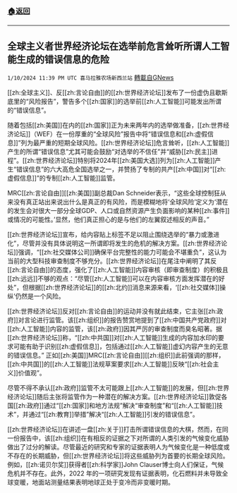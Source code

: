 ###  [:house:返回](README.md)
---


## 全球主义者世界经济论坛在选举前危言耸听所谓人工智能生成的错误信息的危险
`1/10/2024 11:39 PM UTC 喜马拉雅农场新西兰站` [轉載自GNews](https://gnews.org/articles/2206412)

 [[zh:全球主义]]、反[[zh:言论自由]]的[[zh:世界经济论坛]]发布了一份虚伪且歇斯底里的“风险报告”，警告多个[[zh:国家]]的选举前[[zh:人工智能]]可能发出所谓的“错误信息”。

 随着包括[[zh:美国]]在内的[[zh:国家]]正为未来两年内的选举做准备，[[zh:世界经济论坛]]（WEF）在一份厚重的“全球风险”报告中将“错误信息和[[zh:虚假信息]]”列为最严重的短期全球风险。[[zh:世界经济论坛]]危言耸听，[[zh:人工智能]]产生的所谓“错误信息”尤其可能会鼓励“对选举的不信任”并“威胁[[zh:民主]]进程”。[[zh:世界经济论坛]]特别将2024年[[zh:美国大选]]列为[[zh:人工智能]]产生“错误信息”的六大高危全国选举之一，并赞扬了专制的共产[[zh:中国]]对“[[zh:虚假信息]]”的专制[[zh:人工智能]]监管。

MRC[[zh:言论自由]][[zh:美国]]副总裁Dan Schneider表示，“这些全球控制狂从来没有真正站出来说出什么是真正的有风险，而是模糊地将‘全球风险’定义为‘潜在的发生会对很大一部分全球GDP、人口或自然资源产生负面影响的某种[[zh:事件]]或情况的可能性。’显然，他们真正担心的是与他们的左翼叙述相反的声音。”

[[zh:世界经济论坛]]宣布，给内容贴上标签不足以阻止围绕选举的“暴力或激进化”，尽管并没有具体说明这一所谓即将发生的危机的解决方案。[[zh:世界经济论坛]]强调，“[[zh:社交媒体公司]]确保平台完整性的能力可能会不堪重负”，这认为当前的大型科技审查制度不够充分。[[zh:世界经济论坛]]在尾注中阐明了其反[[zh:言论自由]]的态度，强化了[[zh:人工智能]]内容审核（即审查制度）的积极且[[zh:远远]]不够的观点：“尽管[[zh:人工智能]]可以在内容审核方面发挥潜在的好处”，但根据[[zh:世界经济论坛]]的[[zh:北约]]消息来源来看，‘[[zh:社交媒体]]操纵’仍然是一个风险。

[[zh:世界经济论坛]]反对[[zh:言论自由]]的运动并没有就此结束，它主张[[zh:政府]]对言论进行监管。该[[zh:组织]]的报告赞赏地提到了[[zh:中国共产党政府]]对[[zh:人工智能]]内容的监管，该[[zh:政府]]因其严厉的审查制度而臭名昭著。据[[zh:世界经济论坛]]称，“[[zh:中共国]]对[[zh:人工智能]]生成的内容加水印的要求可能有助于识别[[zh:虚假信息]]，包括通过[[zh:人工智能]]虚幻内容产生的无意的错误信息。” 正如[[zh:美国]]MRC[[zh:言论自由]][[zh:组织]]此前强调的那样，[[zh:中共国]]的[[zh:人工智能]]法规草案要求[[zh:人工智能]]反映“[[zh:社会主义]]价值观”。

尽管不得不承认[[zh:政府]]监管不太可能跟上[[zh:人工智能]]的发展，但[[zh:世界经济论坛]]随后主张将监管作为一种潜在的解决方案。[[zh:世界经济论坛]]敦促各国[[zh:政府]]通过“[[zh:国家]]和地方法规”解决“审查制度”和“[[zh:人工智能]]技术”，并通过“[[zh:教育]]举措”解决“[[zh:人工智能]]引发的错误信息”。

[[zh:世界经济论坛]]在讲述一盘[[zh:关于]]打击所谓错误信息的大棋，然而，在同一份报告中，该[[zh:组织]]在有相反的证据之下对所谓的人类引发的气候变化威胁做出了过分的解读。尽管最近的研究和专家的证据表明人为气候变化是一种低度或不存在的长期威胁，但[[zh:世界经济论坛]]将这些威胁列为首要的长期全球风险。例如，[[zh:诺贝尔奖]]获得者[[zh:科学家]]John Clauser博士向人们保证，气候危机并不存在。此外，2022 年的一项研究发现有证据表明，化石燃料并未导致全球变暖，地面站测量结果表明地球正处于变冷而非变暖时期。
